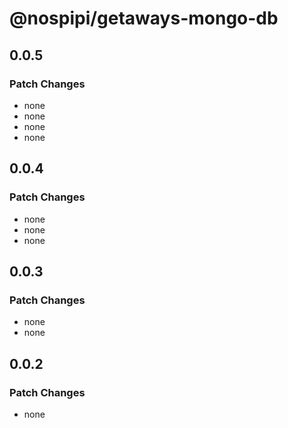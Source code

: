 # @nospipi/getaways-mongo-db

## 0.0.5

### Patch Changes

- none
- none
- none
- none

## 0.0.4

### Patch Changes

- none
- none
- none

## 0.0.3

### Patch Changes

- none
- none

## 0.0.2

### Patch Changes

- none

